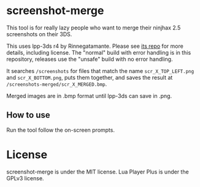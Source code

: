 # screenshot-merge
This tool is for really lazy people who want to merge their ninjhax 2.5 screenshots on their 3DS.

This uses lpp-3ds r4 by Rinnegatamante. Please see [its repo](https://github.com/Rinnegatamante/lpp-3ds) for more details, including license. The "normal" build with error handling is in this repository, releases use the "unsafe" build with no error handling.

It searches `/screenshots` for files that match the name `scr_X_TOP_LEFT.png` and `scr_X_BOTTOM.png`, puts them together, and saves the result at `/screenshots-merged/scr_X_MERGED.bmp`.

Merged images are in .bmp format until lpp-3ds can save in .png.

## How to use
Run the tool follow the on-screen prompts.

# License
screenshot-merge is under the MIT license. Lua Player Plus is under the GPLv3 license.